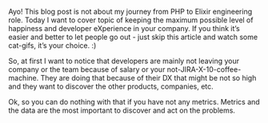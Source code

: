 

Ayo!
This blog post is not about my journey from PHP to Elixir engineering role. Today I want to cover topic of keeping the maximum possible level of happiness and developer eXperience in your company. If you think it’s easier and better to let people go out - just skip this article and watch some cat-gifs, it’s your choice. :)

So, at first I want to notice that developers are mainly not leaving your company or the team because of salary or your not-JIRA-X-10-coffee-machine. They are doing that because of their DX that might be not so high and they want to discover the other products, companies, etc.

Ok, so you can do nothing with that if you have not any metrics. Metrics and the data are the most important to discover and act on the problems.
